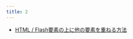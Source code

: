 ```yaml
---
title: 2
---
```



- [HTML / Flash要素の上に他の要素を重ねる方法](/d/2009/02/07/Firefox_で_Flash_要素の上に他の要素を重ねる方法.md)




